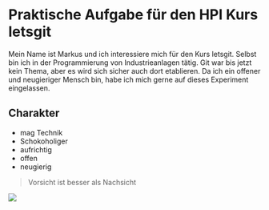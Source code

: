 # Praktische Aufgabe für den HPI Kurs letsgit
Mein Name ist Markus und ich interessiere mich für den Kurs letsgit.
Selbst bin ich in der Programmierung von Industrieanlagen tätig. Git war bis jetzt kein Thema, aber es wird sich sicher auch dort etablieren.
Da ich ein offener und neugieriger Mensch bin, habe ich mich gerne auf dieses Experiment eingelassen.
## Charakter
* mag Technik
* Schokoholiger
* aufrichtig
* offen
* neugierig

> Vorsicht ist besser als Nachsicht

<img src="https://cdn.pixabay.com/photo/2014/04/02/10/36/man-303961__340.png"/>